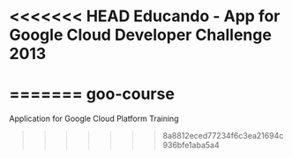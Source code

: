 <<<<<<< HEAD
Educando - App for Google Cloud Developer Challenge 2013
============


=======
goo-course
==========

Application for Google Cloud Platform Training
>>>>>>> 8a8812eced77234f6c3ea21694c936bfe1aba5a4
